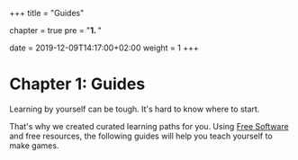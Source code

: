 +++
title = "Guides"

chapter = true
pre = "<b>1. </b>"

date = 2019-12-09T14:17:00+02:00
weight = 1
+++

# Chapter 1: Guides

Learning by yourself can be tough. It's hard to know where to start.

That's why we created curated learning paths for you. Using [Free Software](//en.wikipedia.org/wiki/The_Free_Software_Definition) and free resources, the following guides will help you teach yourself to make games.
